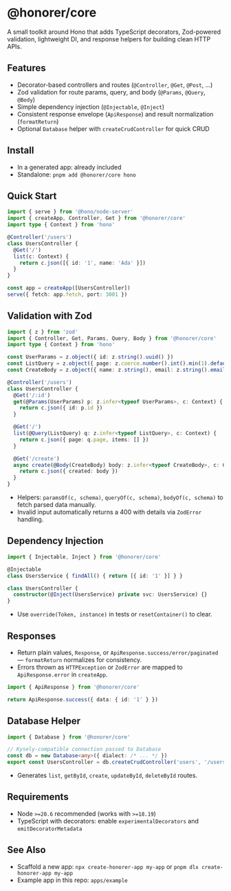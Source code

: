 # @honorer/core

A small toolkit around Hono that adds TypeScript decorators, Zod-powered validation, lightweight DI, and response helpers for building clean HTTP APIs.

## Features
- Decorator-based controllers and routes (`@Controller`, `@Get`, `@Post`, ...)
- Zod validation for route params, query, and body (`@Params`, `@Query`, `@Body`)
- Simple dependency injection (`@Injectable`, `@Inject`)
- Consistent response envelope (`ApiResponse`) and result normalization (`formatReturn`)
- Optional `Database` helper with `createCrudController` for quick CRUD

## Install
- In a generated app: already included
- Standalone: `pnpm add @honorer/core hono`

## Quick Start
```ts
import { serve } from '@hono/node-server'
import { createApp, Controller, Get } from '@honorer/core'
import type { Context } from 'hono'

@Controller('/users')
class UsersController {
  @Get('/')
  list(c: Context) {
    return c.json([{ id: '1', name: 'Ada' }])
  }
}

const app = createApp([UsersController])
serve({ fetch: app.fetch, port: 3001 })
```

## Validation with Zod
```ts
import { z } from 'zod'
import { Controller, Get, Params, Query, Body } from '@honorer/core'
import type { Context } from 'hono'

const UserParams = z.object({ id: z.string().uuid() })
const ListQuery = z.object({ page: z.coerce.number().int().min(1).default(1) })
const CreateBody = z.object({ name: z.string(), email: z.string().email() })

@Controller('/users')
class UsersController {
  @Get('/:id')
  get(@Params(UserParams) p: z.infer<typeof UserParams>, c: Context) {
    return c.json({ id: p.id })
  }

  @Get('/')
  list(@Query(ListQuery) q: z.infer<typeof ListQuery>, c: Context) {
    return c.json({ page: q.page, items: [] })
  }

  @Get('/create')
  async create(@Body(CreateBody) body: z.infer<typeof CreateBody>, c: Context) {
    return c.json({ created: body })
  }
}
```
- Helpers: `paramsOf(c, schema)`, `queryOf(c, schema)`, `bodyOf(c, schema)` to fetch parsed data manually.
- Invalid input automatically returns a 400 with details via `ZodError` handling.

## Dependency Injection
```ts
import { Injectable, Inject } from '@honorer/core'

@Injectable
class UsersService { findAll() { return [{ id: '1' }] } }

class UsersController {
  constructor(@Inject(UsersService) private svc: UsersService) {}
}
```
- Use `override(Token, instance)` in tests or `resetContainer()` to clear.

## Responses
- Return plain values, `Response`, or `ApiResponse.success/error/paginated` — `formatReturn` normalizes for consistency.
- Errors thrown as `HTTPException` or `ZodError` are mapped to `ApiResponse.error` in `createApp`.

```ts
import { ApiResponse } from '@honorer/core'

return ApiResponse.success({ data: { id: '1' } })
```

## Database Helper
```ts
import { Database } from '@honorer/core'

// Kysely-compatible connection passed to Database
const db = new Database<any>({ dialect: /* ... */ })
export const UsersController = db.createCrudController('users', '/users')
```
- Generates `list`, `getById`, `create`, `updateById`, `deleteById` routes.

## Requirements
- Node `>=20.6` recommended (works with `>=18.19`)
- TypeScript with decorators: enable `experimentalDecorators` and `emitDecoratorMetadata`

## See Also
- Scaffold a new app: `npx create-honorer-app my-app` or `pnpm dlx create-honorer-app my-app`
- Example app in this repo: `apps/example`
